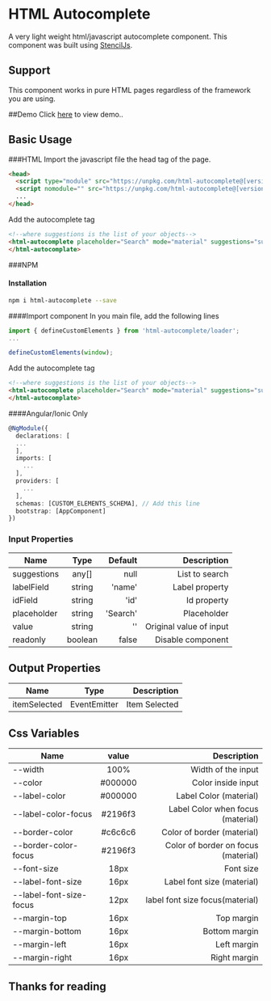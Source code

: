 # HTML Autocomplete

A very light weight html/javascript autocomplete component.
This component was built using [StencilJs](https://stenciljs.com/).

## Support
This component works in pure HTML pages regardless of the framework
you are using.

##Demo
Click [here](https://plnkr.co/edit/3cYxYh7AlfQZHj5B) to view demo..

## Basic Usage
###HTML
Import the javascript file the head tag of the page.
```html
<head>
  <script type="module" src="https://unpkg.com/html-autocomplete@[version]/dist/html-autocomplete/html-autocomplete.esm.js"></script>
  <script nomodule="" src="https://unpkg.com/html-autocomplete@[version]/dist/html-autocomplete/html-autocomplete.js"></script>	
  ...
</head>
```
Add the autocomplete tag
```html
<!--where suggestions is the list of your objects-->
<html-autocomplete placeholder="Search" mode="material" suggestions="suggestions" (itemSelected)="fuction($event)">
</html-autocomplate>
```
###NPM
#### Installation
```BASH
npm i html-autocomplete --save
```
####Import component
In you main file, add the following lines
```typescript
import { defineCustomElements } from 'html-autocomplete/loader';
...

defineCustomElements(window);
```
Add the autocomplete tag
```html
<!--where suggestions is the list of your objects-->
<html-autocomplete placeholder="Search" mode="material" suggestions="suggestions" (itemSelected)="fuction($event)">
</html-autocomplate>
```
####Angular/Ionic Only

```TYPESCRIPT
@NgModule({
  declarations: [
  ...
  ],
  imports: [
    ...
  ],
  providers: [
    ...
  ],
  schemas: [CUSTOM_ELEMENTS_SCHEMA], // Add this line
  bootstrap: [AppComponent]
})
```

### Input Properties

| Name          | Type          | Default   | Description             |
| --------------|:-------------:| ---------:|------------------------:|
| suggestions   | any[]         | null      |List to search           |
| labelField    | string        | 'name'    |Label property           |
| idField       | string        | 'id'      |Id property              |
| placeholder   | string        | 'Search'  |Placeholder              |
| value   | string         | ''        |Original value  of input |
| readonly      | boolean       | false     |Disable component        |


## Output Properties

| Name          | Type          | Description             |
| --------------|:-------------:|------------------------:|
| itemSelected  | EventEmitter  |Item Selected            |

## Css Variables

| Name                   | value         | Description             |
| --------------         |:-------------:|------------------------:|
| --width                | 100%          |Width of the input       |
| --color                | #000000       |Color inside input       |
| --label-color          | #000000       |Label Color (material)    |
| --label-color-focus    | #2196f3       |Label Color when focus (material)      |
| --border-color         | #c6c6c6       |Color of border (material)       |
| --border-color-focus   | #2196f3       |Color of border on focus (material)       |
| --font-size            | 18px          |Font size       |
| --label-font-size      | 16px          |Label font size (material)       |
| --label-font-size-focus| 12px          |label font size focus(material)       |
| --margin-top           | 16px          |Top margin       |
| --margin-bottom        | 16px          |Bottom margin       |
| --margin-left          | 16px          |Left margin       |
| --margin-right         | 16px          |Right margin      |


## Thanks for reading
